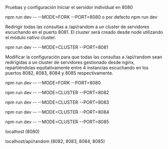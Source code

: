 ﻿Pruebas y configuración
Iniciar el servidor individual en 8080

npm run dev -- --MODE=FORK --PORT=8080
o por defecto 
npm run dev

Redirigir todas las consultas a /api/random a un cluster de servidores escuchando en el puerto 8081. El cluster será creado desde node utilizando el módulo nativo cluster.

npm run dev -- --MODE=CLUSTER --PORT=8081

Modificar la configuración para que todas las consultas a /api/random sean redirigidas a un cluster de servidores gestionado desde nginx, repartiéndolas equitativamente entre 4 instancias escuchando en los puertos 8082, 8083, 8084 y 8085 respectivamente.

npm run dev -- --MODE=FORK --PORT=8080

npm run dev -- --MODE=CLUSTER --PORT=8082

npm run dev -- --MODE=CLUSTER --PORT=8083

npm run dev -- --MODE=CLUSTER --PORT=8084

npm run dev -- --MODE=CLUSTER --PORT=8085

localhost (8080)

localhost/api/random (8082, 8083, 8084, 8085)